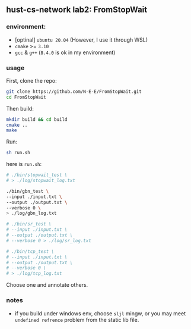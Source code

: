 ## hust-cs-network lab2: FromStopWait
### environment:
- [optinal] `ubuntu 20.04` (However, I use it through WSL)
- `cmake` >= `3.10`
- `gcc` & `g++` (`8.4.0` is ok in my environment)

### usage
First, clone the repo:
```bash
git clone https://github.com/N-E-E/FromStopWait.git
cd FromStopWait
```
Then build:
```bash
mkdir build && cd build
cmake ..
make
```
Run:
```bash
sh run.sh
```
here is `run.sh`:
```bash
# ./bin/stopwait_test \
# > ./log/stopwait_log.txt

./bin/gbn_test \
--input ./input.txt \
--output ./output.txt \
--verbose 0 \
> ./log/gbn_log.txt

# ./bin/sr_test \
# --input ./input.txt \
# --output ./output.txt \
# --verbose 0 > ./log/sr_log.txt

# ./bin/tcp_test \
# --input ./input.txt \
# --output ./output.txt \
# --verbose 0 \
# > ./log/tcp_log.txt
```
Choose one and annotate others.

### notes
- if you build under windows env, choose `sljl` mingw, or you may meet `undefined refrence` problem from the static lib file.
